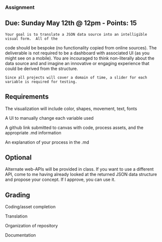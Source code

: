 ### Assignment
## Due: Sunday May 12th @ 12pm - Points: 15

	Your goal is to translate a JSON data source into an intelligible visual form.  All of the
code should be bespoke (no functionality copied from online sources). The deliverable is not required to be a dashboard with associated UI (as you might see on a mobile).  You are incouraged to think non-literally about the data source and and imagine an innovative or engaging experience that could be derived from the structure.

	Since all projects will cover a domain of time, a slider for each variable is required for testing.
  
## Requirements

The visualization will include color, shapes, movement, text, fonts

A UI to manually change each variable used

A github link submitted to canvas with code, process assets, and the appropriate .md information

An explanation of your process in the .md

## Optional

Alternate web-APIs will be provided in class.  If you want to use a different API, come to me having already looked at the returned JSON data structure and propose your concept.  If I approve, you can use it.

## Grading

Coding/asset completion

Translation

Organization of repository

Documentation
